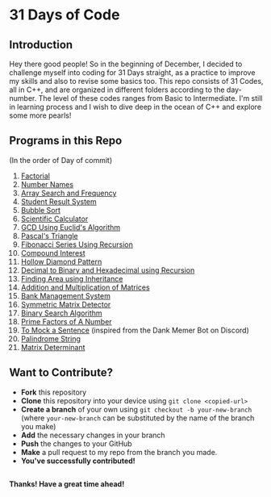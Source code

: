 ﻿# 31 Days of Code
## Introduction
Hey there good people! So in the beginning of December, I decided to challenge myself into coding for 31 Days straight, as a practice to improve my skills and also to revise some basics too. This repo consists of 31 Codes, all in C++, and are organized in different folders according to the day-number. The level of these codes ranges from Basic to Intermediate. I'm still in learning process and I wish to dive deep in the ocean of C++ and explore some more pearls!

## Programs in this Repo
(In the order of Day of commit)
1. [Factorial](Factorial.cpp)
2. [Number Names](NumberNames.cpp)
3. [Array Search and Frequency](Array-Search-Frequency.cpp)
4. [Student Result System](StudentResultSystem.cpp)
5. [Bubble Sort](BubbleSort.cpp)
6. [Scientific Calculator](ScientificCalculator.cpp)
7. [GCD Using Euclid's Algorithm](EuclidsAlgorithmGCD.cpp)
8. [Pascal's Triangle](PascalsTriangle.cpp)
9. [Fibonacci Series Using Recursion](FibonacciRecursion.cpp)
10. [Compound Interest](CompoundInterest.cpp) 
11. [Hollow Diamond Pattern](HollowDiamond.cpp) 
12. [Decimal to Binary and Hexadecimal using Recursion](Day11-20/Day12)
13. [Finding Area using Inheritance](AreaUsingInheritance.cpp)
14. [Addition and Multiplication of Matrices](Matrices.cpp)
15. [Bank Management System](BankManagement.cpp)
16. [Symmetric Matrix Detector](SymmetricMatrix.cpp)
17. [Binary Search Algorithm](BinarySearch.cpp)
18. [Prime Factors of A Number](PrimeFactors.cpp)
19. [To Mock a Sentence](AlternatingCaps.cpp) (inspired from the Dank Memer Bot on Discord)
20. [Palindrome String](StringPalindrome.cpp)
21. [Matrix Determinant](MatrixDeterminant.cpp)

## Want to Contribute?
- **Fork** this repository
- **Clone** this repository into your device using `git clone <copied-url>`
- **Create a branch** of your own using `git checkout -b your-new-branch` (where `your-new-branch` can be substituted by the name of the branch you make)
- **Add** the necessary changes in your branch
- **Push** the changes to your GitHub
- **Make** a pull request to my repo from the branch you made. 
- **You've successfully contributed!**

## 
**Thanks! Have a great time ahead!**
